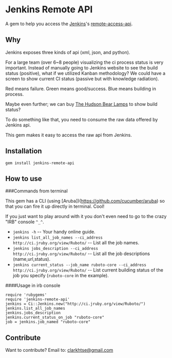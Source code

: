 Jenkins Remote API
=============

A gem to help you access the [Jenkins](http://jenkins-ci.org/)'s [remote-access-api](https://wiki.jenkins-ci.org/display/JENKINS/Remote+access+API).

Why
-------

Jenkins exposes three kinds of api (xml, json, and python).

For a large team (over 6~8 people) visualizing the ci process status is very important. Instead of manually going to Jenkins website to see the build status (positive), what if we utilized Kanban methodology? We could have a screen to show current CI status (passive but with knowledge radiation).

Red means failure. Green means good/success. Blue means building in process.

Maybe even further; we can buy [The Hudson Bear Lamps](https://wiki.jenkins-ci.org/pages/viewpage.action?pageId=20250625) to show build status?

To do something like that, you need to consume the raw data offered by Jenkins api.

This gem makes it easy to access the raw api from Jenkins.

Installation
-----------

    gem install jenkins-remote-api

How to use
------------

###Commands from terminal

This gem has a CLI (using [Aruba])(https://github.com/cucumber/aruba) so that you can fire it up directly in terminal. Cool!

If you just want to play around with it you don't even need to go to the crazy "IRB" console `^_^`.

*	`jenkins -h` -- Your handy online guide.
* `jenkins list_all_job_names --ci_address http://ci.jruby.org/view/Ruboto/` -- List all the job names.
* `jenkins jobs_description --ci_address http://ci.jruby.org/view/Ruboto/` -- List all the job descriptions (name,url,status).
* `jenkins current_status --job_name ruboto-core --ci_address http://ci.jruby.org/view/Ruboto/` -- List current building status of the job you specify (`ruboto-core` in the example).

####Usage in irb console

    require 'rubygems'
    require 'jenkins-remote-api'
    jenkins = Ci::Jenkins.new("http://ci.jruby.org/view/Ruboto/")
    jenkins.list_all_job_names
    jenkins.jobs_description
    jenkins.current_status_on_job "ruboto-core"
    job = jenkins.job_named "ruboto-core"

Contribute
------------

Want to contribute? Email to: clarkhtse@gmail.com